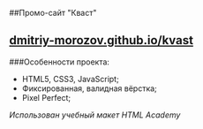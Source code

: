 ##Промо-сайт "Кваст"
## [dmitriy-morozov.github.io/kvast](https://dmitriy-morozov.github.io/kvast)

###Особенности проекта:
* HTML5, CSS3, JavaScript;
* Фиксированная, валидная вёрстка;
* Pixel Perfect;


_Использован учебный макет HTML Academy_

